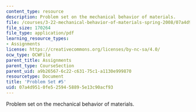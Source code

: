 ```yaml
---
content_type: resource
description: Problem set on the mechanical behavior of materials.
file: /courses/3-22-mechanical-behavior-of-materials-spring-2008/07a4d9510fe5259458895e13c90acf93_ps5.pdf
file_size: 170264
file_type: application/pdf
learning_resource_types:
- Assignments
license: https://creativecommons.org/licenses/by-nc-sa/4.0/
ocw_type: OCWFile
parent_title: Assignments
parent_type: CourseSection
parent_uid: a9b26567-6c22-c631-75c1-a1130e999870
resourcetype: Document
title: 'Problem Set #5'
uid: 07a4d951-0fe5-2594-5889-5e13c90acf93
---
```

Problem set on the mechanical behavior of materials.